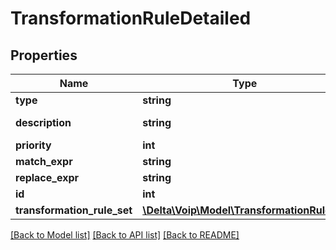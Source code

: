 # TransformationRuleDetailed

## Properties
Name | Type | Description | Notes
------------ | ------------- | ------------- | -------------
**type** | **string** |  | 
**description** | **string** |  | [default to '']
**priority** | **int** |  | [optional] 
**match_expr** | **string** |  | [optional] 
**replace_expr** | **string** |  | [optional] 
**id** | **int** |  | [optional] 
**transformation_rule_set** | [**\Delta\Voip\Model\TransformationRuleSet**](TransformationRuleSet.md) |  | 

[[Back to Model list]](../README.md#documentation-for-models) [[Back to API list]](../README.md#documentation-for-api-endpoints) [[Back to README]](../README.md)


